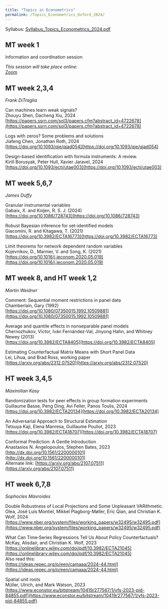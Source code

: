 ```yaml
---
title: "Topics in Econometrics"
permalink: /Topics_Econometrics_Oxford_2024/
---
```



Syllabus: [Syllabus_Topics_Econometrics_2024.pdf](/home/files/teaching/Topics_Econometrics_Oxford_2024/Syllabus_Topics_Econometrics_2024.pdf)



## MT week 1

Information and coordination session  

*This session will take place online:*  
[Zoom](https://zoom.us/j/96904244746?pwd=2ormehs90w1ARc8NlNu26utymStCOP.1)  

## MT week 2,3,4
*Frank DiTraglia*

Can machines learn weak signals?  
Zhouyu Shen, Dacheng Xiu, 2024  
[https://papers.ssrn.com/sol3/papers.cfm?abstract_id=4722678](https://papers.ssrn.com/sol3/papers.cfm?abstract_id=4722678)

Logs with zeros? Some problems and solutions  
Jiafeng Chen, Jonathan Roth, 2024  
[https://doi.org/10.1093/qje/qjad054](https://doi.org/10.1093/qje/qjad054)

Design-based identification with formula instruments: A review.  
Kirill Borusyak, Peter Hull,  Xavier Jaravel, 2024  
[https://doi.org/10.1093/ectj/utae003](https://doi.org/10.1093/ectj/utae003)


 

## MT week 5,6,7
*James Duffy*

Granular instrumental variables  
Gabaix, X. and Koijen, R. S. J. (2024)  
[https://doi.org/10.1086/728743](https://doi.org/10.1086/728743)  

Robust Bayesian inference for set-identified models  
Giacomini, R. and Kitagawa, T. (2021)  
[https://doi.org/10.3982/ECTA16773](https://doi.org/10.3982/ECTA16773)  

Limit theorems for network dependent random variables  
Kojevnikov, D., Marmer, V. and Song, K. (2021)  
[https://doi.org/10.1016/j.jeconom.2020.05.019](https://doi.org/10.1016/j.jeconom.2020.05.019)  

 

## MT week 8, and HT week 1,2
*Martin Weidner*  

Comment: Sequential moment restrictions in panel data  
Chamberlain, Gary (1992)  
[https://doi.org/10.1080/07350015.1992.10509881](https://doi.org/10.1080/07350015.1992.10509881)  

Average and quantile effects in nonseparable panel models  
Chernozhukov, Victor, Iván Fernández‐Val, Jinyong Hahn, and Whitney Newey (2013)  
[https://doi.org/10.3982/ECTA8405](https://doi.org/10.3982/ECTA8405)  

Estimating Counterfactual Matrix Means with Short Panel Data  
Lei, Lihua, and Brad Ross, working paper  
[https://arxiv.org/abs/2312.07520](https://arxiv.org/abs/2312.07520)  

## HT week 3,4,5
*Maximilian Kasy*

Randomization tests for peer effects in group formation experiments  
Guillaume Basse, Peng Ding, Avi Feller, Panos Toulis, 2024  
[https://doi.org/10.3982/ECTA20134](https://doi.org/10.3982/ECTA20134)  

An Adversarial Approach to Structural Estimation  
Tetsuya Kaji, Elena Manresa, Guillaume Pouliot, 2023  
[https://doi.org/10.3982/ECTA18707](https://doi.org/10.3982/ECTA18707)  

Conformal Prediction: A Gentle Introduction  
Anastasios N. Angelopoulos, Stephen Bates, 2023  
[http://dx.doi.org/10.1561/2200000101](http://dx.doi.org/10.1561/2200000101)  
Alternate link:
[https://arxiv.org/abs/2107.07511](https://arxiv.org/abs/2107.07511)  


 

## HT week 6,7,8
*Sophocles Mavroides*

Double Robustness of Local Projections and Some Unpleasant VARithmetic.  
Olea, José Luis Montiel, Mikkel Plagborg-Møller, Eric Qian, and Christian K. Wolf, 2024  
[https://www.nber.org/system/files/working_papers/w32495/w32495.pdf](https://www.nber.org/system/files/working_papers/w32495/w32495.pdf)  

What Can Time‐Series Regressions Tell Us About Policy Counterfactuals?  
McKay, Alisdair, and Christian K. Wolf, 2023  
[https://onlinelibrary.wiley.com/doi/pdf/10.3982/ECTA21045](https://onlinelibrary.wiley.com/doi/pdf/10.3982/ECTA21045)  
Also read this:  
[https://ideas.repec.org/p/een/camaaa/2024-44.html](https://ideas.repec.org/p/een/camaaa/2024-44.html)  

Spatial unit roots  
Müller, Ulrich, and Mark Watson, 2023  
[https://www.econstor.eu/bitstream/10419/277567/1/vfs-2023-pid-84855.pdf](https://www.econstor.eu/bitstream/10419/277567/1/vfs-2023-pid-84855.pdf)  






